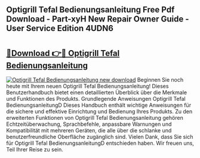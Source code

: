 ## Optigrill Tefal Bedienungsanleitung Free Pdf Download - Part-xyH New Repair Owner Guide - User Service Edition 4UDN6

# <h2><a href="http://df21sn.blite.top/?on=Optigrill+Tefal+Bedienungsanleitung">🔗Download 👉🔴 Optigrill Tefal Bedienungsanleitung</a></h2>

[![Optigrill Tefal Bedienungsanleitung new download](https://i.imgur.com/lujVjoI.png)](http://df21sn.blite.top/?on=Optigrill+Tefal+Bedienungsanleitung)
Beginnen Sie noch heute mit Ihrem neuen Optigrill Tefal Bedienungsanleitung! Dieses Benutzerhandbuch bietet einen detaillierten Überblick über die Merkmale und Funktionen des Produkts. Grundlegende Anweisungen Optigrill Tefal BedienungsanleitungD Dieses Handbuch enthält wichtige Anweisungen für die sichere und effektive Einrichtung und Bedienung Ihres Produkts. Zu den erweiterten Funktionen von Optigrill Tefal Bedienungsanleitung gehören Echtzeitüberwachung, Sprachbefehle, anpassbare Warnungen und Kompatibilität mit mehreren Geräten, die alle über die schlanke und benutzerfreundliche Oberfläche zugänglich sind. Vielen Dank, dass Sie sich für Optigrill Tefal BedienungsanleitungD entschieden haben. Wir freuen uns, Teil Ihrer Reise zu sein.

